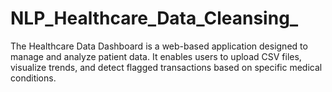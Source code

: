 # NLP_Healthcare_Data_Cleansing_


The Healthcare Data Dashboard is a web-based application designed to manage and analyze patient data. It enables users to upload CSV files, visualize trends, and detect flagged transactions based on specific medical conditions.

